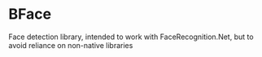 # BFace
Face detection library, intended to work with FaceRecognition.Net, but to avoid reliance on non-native libraries
